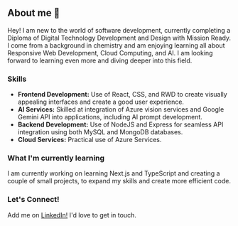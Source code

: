 ## About me 👋

Hey! I am new to the world of software development, currently completing a Diploma of Digital Technology Development and Design with Mission Ready. I come from a background in chemistry and am enjoying learning all about Responsive Web Development, Cloud Computing, and AI. I am looking forward to learning even more and diving deeper into this field.

### Skills 
- **Frontend Development:** Use of React, CSS, and RWD to create visually appealing interfaces and create a good user experience.
- **AI Services:** Skilled at integration of Azure vision services and Google Gemini API into applications, including AI prompt development.
- **Backend Development:** Use of NodeJS and Express for seamless API integration using both MySQL and MongoDB databases.
- **Cloud Services:** Practical use of Azure Services.

### What I'm currently learning
I am currently working on learning Next.js and TypeScript and creating a couple of small projects, to expand my skills and create more efficient code.

### Let's Connect!
Add me on [LinkedIn!](https://www.linkedin.com/in/evan-moore-0123671b3/) I'd love to get in touch.
